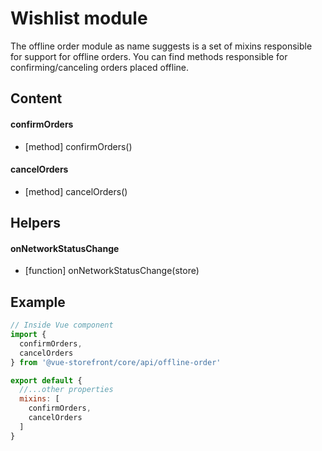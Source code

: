 # Wishlist module

The offline order module as name suggests is a set of mixins responsible for support for offline orders. You can find methods responsible for confirming/canceling orders placed offline.

## Content

#### confirmOrders
- [method] confirmOrders()

#### cancelOrders
- [method] cancelOrders()

## Helpers

#### onNetworkStatusChange
- [function] onNetworkStatusChange(store)

## Example

````javascript
// Inside Vue component
import {
  confirmOrders,
  cancelOrders
} from '@vue-storefront/core/api/offline-order'

export default {
  //...other properties
  mixins: [
    confirmOrders,
    cancelOrders
  ]
}
````

